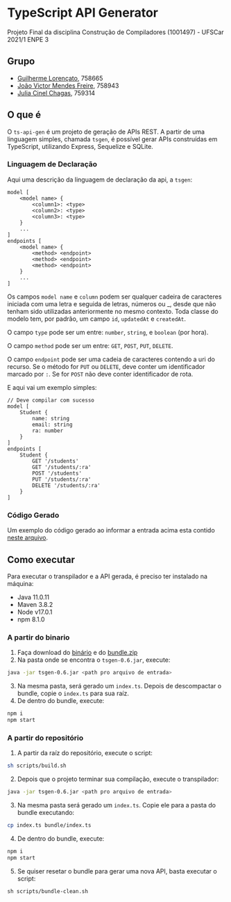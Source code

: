 # TypeScript API Generator
Projeto Final da disciplina Construção de Compiladores (1001497) - UFSCar 2021/1 ENPE 3

## Grupo
- [Guilherme Lorençato](https://github.com/GuiLorencato), 758665
- [João Victor Mendes Freire](https://github.com/joaovicmendes), 758943
- [Julia Cinel Chagas](https://github.com/jcinel), 759314

## O que é
O `ts-api-gen` é um projeto de geração de APIs REST. A partir de uma linguagem simples, chamada `tsgen`, é possível gerar APIs construídas em TypeScript, utilizando Express, Sequelize e SQLite.

### Linguagem de Declaração
Aqui uma descrição da linguagem de declaração da api, a `tsgen`:
```
model [
    <model name> {
        <column1>: <type>
        <column2>: <type>
        <column3>: <type>
    }
    ...
]
endpoints [
    <model name> {
        <method> <endpoint>
        <method> <endpoint>
        <method> <endpoint>
    }
    ...
]
```
Os campos `model name` e `column` podem ser qualquer cadeira de caracteres iniciada com uma letra e seguida de letras, números ou _, desde que não tenham sido utilizadas anteriormente no mesmo contexto. Toda classe do modelo tem, por padrão, um campo `id`, `updatedAt` e `createdAt`.

O campo `type` pode ser um entre: `number`, `string`, e `boolean` (por hora).

O campo `method` pode ser um entre: `GET`, `POST`, `PUT`, `DELETE`.

O campo `endpoint` pode ser uma cadeia de caracteres contendo a uri do recurso. Se o método for `PUT` ou `DELETE`, deve conter um identificador marcado por `:`. Se for `POST` não deve conter identificador de rota.

E aqui vai um exemplo simples:
```
// Deve compilar com sucesso
model [
    Student {
        name: string
        email: string
        ra: number
    }
]
endpoints [
    Student {
        GET '/students'
        GET '/students/:ra'
        POST '/students'
        PUT '/students/:ra'
        DELETE '/students/:ra'
    }
]
```

### Código Gerado
Um exemplo do código gerado ao informar a entrada acima esta contido [neste arquivo](https://github.com/joaovicmendes/ts-api-generator/blob/main/example.ts).

## Como executar
Para executar o transpilador e a API gerada, é preciso ter instalado na máquina: 
- Java 11.0.11
- Maven 3.8.2
- Node v17.0.1
- npm 8.1.0

### A partir do binario
1. Faça download do [binário](https://github.com/joaovicmendes/ts-api-generator/releases/download/latest/tsgen-0.6.jar) e do [bundle.zip](https://github.com/joaovicmendes/ts-api-generator/releases/download/latest/bundle-v0.5.zip)
2. Na pasta onde se encontra o `tsgen-0.6.jar`, execute:
```bash
java -jar tsgen-0.6.jar <path pro arquivo de entrada>
```
3. Na mesma pasta, será gerado um `index.ts`. Depois de descompactar o bundle, copie o `index.ts` para sua raíz.
4. De dentro do bundle, execute:
```bash
npm i
npm start
```

### A partir do repositório
1. A partir da raíz do repositório, execute o script:
```sh
sh scripts/build.sh
```
2. Depois que o projeto terminar sua compilação, execute o transpilador:
```bash
java -jar tsgen-0.6.jar <path pro arquivo de entrada>
```
3. Na mesma pasta será gerado um `index.ts`. Copie ele para a pasta do bundle executando:
```bash
cp index.ts bundle/index.ts
```
4. De dentro do bundle, execute:
```bash
npm i
npm start
```
5. Se quiser resetar o bundle para gerar uma nova API, basta executar o script:
```shell
sh scripts/bundle-clean.sh
```
